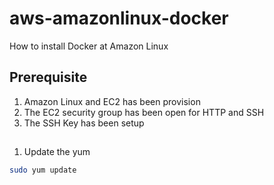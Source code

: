 # aws-amazonlinux-docker
How to install Docker at Amazon Linux

## Prerequisite
1. Amazon Linux and EC2 has been provision
2. The EC2 security group has been open for HTTP and SSH
3. The SSH Key has been setup 

##
1. Update the yum
```bash
sudo yum update
```

